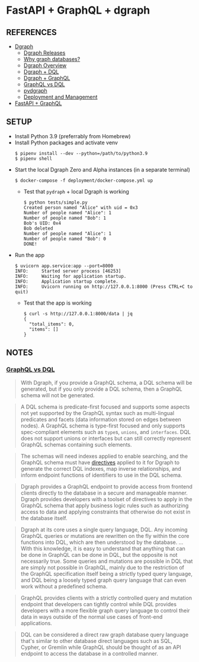 # FastAPI + GraphQL + dgraph

## REFERENCES

* [Dgraph](https://dgraph.io/)
    * [Dgraph Releases](https://dgraph.io/docs/releases/)
    * [Why graph databases?](https://dgraph.io/graphdb/)
    * [Dgraph Overview](https://dgraph.io/docs/dgraph-overview/)
    * [Dgraph + DQL](https://dgraph.io/docs/dql/)
    * [Dgraph + GraphQL](https://dgraph.io/docs/graphql/)
    * [GraphQL vs DQL](https://dgraph.io/blog/post/graphql-vs-dql/)
    * [pydgraph](https://dgraph.io/docs/clients/python/)
    * [Deployment and Management](https://dgraph.io/docs/deploy/overview/)
* [FastAPI + GraphQL](https://fastapi.tiangolo.com/advanced/graphql/)

## SETUP

* Install Python 3.9 (preferrably from Homebrew)
* Install Python packages and activate venv
    ```none
    $ pipenv install --dev --python=/path/to/python3.9
    $ pipenv shell
    ```
* Start the local Dgraph Zero and Alpha instances (in a separate terminal)
    ```none
    $ docker-compose -f deployment/docker-compose.yml up
    ```
    * Test that `pydraph` + local Dgraph is working
        ```none
        $ python tests/simple.py
        Created person named "Alice" with uid = 0x3
        Number of people named "Alice": 1
        Number of people named "Bob": 1
        Bob's UID: 0x4
        Bob deleted
        Number of people named "Alice": 1
        Number of people named "Bob": 0
        DONE!
        ```
* Run the app
    ```none
    $ uvicorn app.service:app --port=8000
    INFO:     Started server process [46253]
    INFO:     Waiting for application startup.
    INFO:     Application startup complete.
    INFO:     Uvicorn running on http://127.0.0.1:8000 (Press CTRL+C to quit)
    ```
    * Test that the app is working
        ```none
        $ curl -s http://127.0.0.1:8000/data | jq
        {
          "total_items": 0,
          "items": []
        }
        ```

## NOTES

### [GraphQL vs DQL](https://dgraph.io/blog/post/graphql-vs-dql/)

> With Dgraph, if you provide a GraphQL schema, a DQL schema will be generated, but if you only provide a DQL schema, then a GraphQL schema will not be generated.

> A DQL schema is predicate-first focused and supports some aspects not yet supported by the GraphQL syntax such as multi-lingual predicates and facets (data information stored on edges between nodes). A GraphQL schema is type-first focused and only supports spec-compliant elements such as `type`s, `unions`, and `interfaces`. DQL does not support unions or interfaces but can still correctly represent GraphQL schemas containing such elements.

> The schemas will need indexes applied to enable searching, and the GraphQL schema must have [directives](https://dgraph.io/docs/graphql/directives/) applied to it for Dgraph to generate the correct DQL indexes, map inverse relationships, and inform endpoint functions of identifiers to use in the DQL schema.

> Dgraph provides a GraphQL endpoint to provide access from frontend clients directly to the database in a secure and manageable manner. Dgraph provides developers with a toolset of directives to apply in the GraphQL schema that apply business logic rules such as authorizing access to data and applying constraints that otherwise do not exist in the database itself.

> Dgraph at its core uses a single query language, DQL. Any incoming GraphQL queries or mutations are rewritten on the fly within the core functions into DQL, which are then understood by the database. ... With this knowledge, it is easy to understand that anything that can be done in GraphQL can be done in DQL, but the opposite is not necessarily true. Some queries and mutations are possible in DQL that are simply not possible in GraphQL, mainly due to the restriction of the GraphQL specification itself being a strictly typed query language, and DQL being a loosely typed graph query language that can even work without a predefined schema.

> GraphQL provides clients with a strictly controlled query and mutation endpoint that developers can tightly control while DQL provides developers with a more flexible graph query language to control their data in ways outside of the normal use cases of front-end applications.

> DQL can be considered a direct raw graph database query language that's similar to other database direct languages such as SQL, Cypher, or Gremlin while GraphQL should be thought of as an API endpoint to access the database in a controlled manner.
